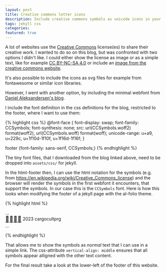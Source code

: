 ```yaml
---
layout: post
title: Creative commons letter icons
description: Include creative commons symbols as unicode icons in your website
tags: jekyll css
categories: 
featured: true
---
```


A lot of websites use the [Creative Commons](https://creativecommons.org/) license(es) to share their creative work. I wanted to do so on this blog, but was confronted with two options I didn't like. I could either show the license as image or as a simple text, like for example [CC BY-NC-SA 4.0](https://creativecommons.org/licenses/by-nc-sa/4.0/) or include an [image from the creative commons website](https://creativecommons.org/mission/downloads/).

It's also possible to include the icons as svg files for example from fontawesome or similar icon libraries.

However, I went with another option, by including the minimal webfont from [Daniel Aleksandersen's blog](https://www.ctrl.blog/entry/creative-commons-unicode-fallback-font.html).

I include the font definition in the css definitions for the blog, restricted to the footer, where I want to use them:

{% highlight css %}
@font-face {
  font-display: swap;
  font-family: CCSymbols;
  font-synthesis: none;
  src: url(CCSymbols.woff2) format(woff2),
       url(CCSymbols.woff)  format(woff);
  unicode-range: u+a9, u+229c,
                 u+1f10d-1f10f,
                 u+1f16d-1f16f;
}

footer {font-family: sans-serif, CCSymbols;}
{% endhighlight %}

The tiny font files, that I downloaded from the blog linked above, need to be dropped into `assets/css/` for jekyll.

In the html-footer then, I can use the html notation for the symbols (e.g. from <https://en.wikipedia.org/wiki/Creative_Commons_license>) and the browser will render the symbols in the first webfont it encounters, that support the symbols. In our case this is the `CCSymbols` font. Here is how this looks when modifying the footer of a jekyll page with the al-folio theme.

{% highlight html %}

<footer>
    ...
    <div class="col-12 col-md-3 container">
        <span class="container" style="font-size:20px; vertical-align: middle;"><a href="https://creativecommons.org/licenses/by-nc-sa/4.0/">&#127341;&#127343;&#127247;&#127246;</a></span>
        2023 cargocultprg
    </div>
    ...
</footer>

{% endhighlight %}

That allows me to show the symbols as *normal* text that I can use in a simple link. The css-attribute `vertical-align: middle` ensures that all symbols appear alligned with the other text content.

For the final result take a look at the lower-left of the footer of this website.
